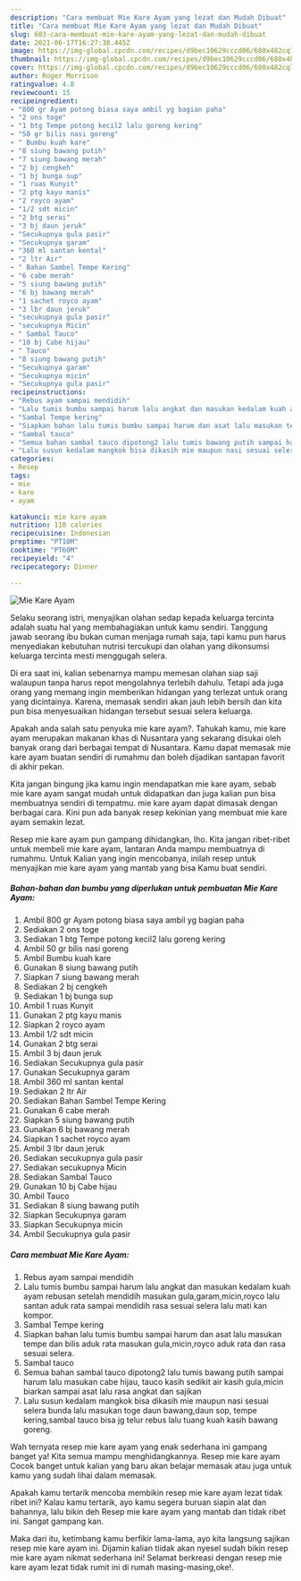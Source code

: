 ```yaml
---
description: "Cara membuat Mie Kare Ayam yang lezat dan Mudah Dibuat"
title: "Cara membuat Mie Kare Ayam yang lezat dan Mudah Dibuat"
slug: 603-cara-membuat-mie-kare-ayam-yang-lezat-dan-mudah-dibuat
date: 2021-06-17T16:27:38.445Z
image: https://img-global.cpcdn.com/recipes/d9bec10629cccd06/680x482cq70/mie-kare-ayam-foto-resep-utama.jpg
thumbnail: https://img-global.cpcdn.com/recipes/d9bec10629cccd06/680x482cq70/mie-kare-ayam-foto-resep-utama.jpg
cover: https://img-global.cpcdn.com/recipes/d9bec10629cccd06/680x482cq70/mie-kare-ayam-foto-resep-utama.jpg
author: Roger Morrison
ratingvalue: 4.8
reviewcount: 15
recipeingredient:
- "800 gr Ayam potong biasa saya ambil yg bagian paha"
- "2 ons toge"
- "1 btg Tempe potong kecil2 lalu goreng kering"
- "50 gr bilis nasi goreng"
- " Bumbu kuah kare"
- "8 siung bawang putih"
- "7 siung bawang merah"
- "2 bj cengkeh"
- "1 bj bunga sup"
- "1 ruas Kunyit"
- "2 ptg kayu manis"
- "2 royco ayam"
- "1/2 sdt micin"
- "2 btg serai"
- "3 bj daun jeruk"
- "Secukupnya gula pasir"
- "Secukupnya garam"
- "360 ml santan kental"
- "2 ltr Air"
- " Bahan Sambel Tempe Kering"
- "6 cabe merah"
- "5 siung bawang putih"
- "6 bj bawang merah"
- "1 sachet royco ayam"
- "3 lbr daun jeruk"
- "secukupnya gula pasir"
- "secukupnya Micin"
- " Sambal Tauco"
- "10 bj Cabe hijau"
- " Tauco"
- "8 siung bawang putih"
- "Secukupnya garam"
- "Secukupnya micin"
- "Secukupnya gula pasir"
recipeinstructions:
- "Rebus ayam sampai mendidih"
- "Lalu tumis bumbu sampai harum lalu angkat dan masukan kedalam kuah ayam rebusan setelah mendidih masukan gula,garam,micin,royco lalu santan aduk rata sampai mendidih rasa sesuai selera lalu mati kan kompor."
- "Sambal Tempe kering"
- "Siapkan bahan lalu tumis bumbu sampai harum dan asat lalu masukan tempe dan bilis aduk rata masukan gula,micin,royco aduk rata dan rasa sesuai selera."
- "Sambal tauco"
- "Semua bahan sambal tauco dipotong2 lalu tumis bawang putih sampai harum lalu masukan cabe hijau, tauco kasih sedikit air kasih gula,micin biarkan sampai asat lalu rasa angkat dan sajikan"
- "Lalu susun kedalam mangkok bisa dikasih mie maupun nasi sesuai selera bunda lalu masukan toge daun bawang,daun sop, tempe kering,sambal tauco bisa jg telur rebus lalu tuang kuah kasih bawang goreng."
categories:
- Resep
tags:
- mie
- kare
- ayam

katakunci: mie kare ayam 
nutrition: 110 calories
recipecuisine: Indonesian
preptime: "PT10M"
cooktime: "PT60M"
recipeyield: "4"
recipecategory: Dinner

---
```



![Mie Kare Ayam](https://img-global.cpcdn.com/recipes/d9bec10629cccd06/680x482cq70/mie-kare-ayam-foto-resep-utama.jpg)

Selaku seorang istri, menyajikan olahan sedap kepada keluarga tercinta adalah suatu hal yang membahagiakan untuk kamu sendiri. Tanggung jawab seorang ibu bukan cuman menjaga rumah saja, tapi kamu pun harus menyediakan kebutuhan nutrisi tercukupi dan olahan yang dikonsumsi keluarga tercinta mesti menggugah selera.

Di era  saat ini, kalian sebenarnya mampu memesan olahan siap saji walaupun tanpa harus repot mengolahnya terlebih dahulu. Tetapi ada juga orang yang memang ingin memberikan hidangan yang terlezat untuk orang yang dicintainya. Karena, memasak sendiri akan jauh lebih bersih dan kita pun bisa menyesuaikan hidangan tersebut sesuai selera keluarga. 



Apakah anda salah satu penyuka mie kare ayam?. Tahukah kamu, mie kare ayam merupakan makanan khas di Nusantara yang sekarang disukai oleh banyak orang dari berbagai tempat di Nusantara. Kamu dapat memasak mie kare ayam buatan sendiri di rumahmu dan boleh dijadikan santapan favorit di akhir pekan.

Kita jangan bingung jika kamu ingin mendapatkan mie kare ayam, sebab mie kare ayam sangat mudah untuk didapatkan dan juga kalian pun bisa membuatnya sendiri di tempatmu. mie kare ayam dapat dimasak dengan berbagai cara. Kini pun ada banyak resep kekinian yang membuat mie kare ayam semakin lezat.

Resep mie kare ayam pun gampang dihidangkan, lho. Kita jangan ribet-ribet untuk membeli mie kare ayam, lantaran Anda mampu membuatnya di rumahmu. Untuk Kalian yang ingin mencobanya, inilah resep untuk menyajikan mie kare ayam yang mantab yang bisa Kamu buat sendiri.

<!--inarticleads1-->

##### Bahan-bahan dan bumbu yang diperlukan untuk pembuatan Mie Kare Ayam:

1. Ambil 800 gr Ayam potong biasa saya ambil yg bagian paha
1. Sediakan 2 ons toge
1. Sediakan 1 btg Tempe potong kecil2 lalu goreng kering
1. Ambil 50 gr bilis nasi goreng
1. Ambil  Bumbu kuah kare
1. Gunakan 8 siung bawang putih
1. Siapkan 7 siung bawang merah
1. Sediakan 2 bj cengkeh
1. Sediakan 1 bj bunga sup
1. Ambil 1 ruas Kunyit
1. Gunakan 2 ptg kayu manis
1. Siapkan 2 royco ayam
1. Ambil 1/2 sdt micin
1. Gunakan 2 btg serai
1. Ambil 3 bj daun jeruk
1. Sediakan Secukupnya gula pasir
1. Gunakan Secukupnya garam
1. Ambil 360 ml santan kental
1. Sediakan 2 ltr Air
1. Sediakan  Bahan Sambel Tempe Kering
1. Gunakan 6 cabe merah
1. Siapkan 5 siung bawang putih
1. Gunakan 6 bj bawang merah
1. Siapkan 1 sachet royco ayam
1. Ambil 3 lbr daun jeruk
1. Sediakan secukupnya gula pasir
1. Sediakan secukupnya Micin
1. Sediakan  Sambal Tauco
1. Gunakan 10 bj Cabe hijau
1. Ambil  Tauco
1. Sediakan 8 siung bawang putih
1. Siapkan Secukupnya garam
1. Siapkan Secukupnya micin
1. Ambil Secukupnya gula pasir




<!--inarticleads2-->

##### Cara membuat Mie Kare Ayam:

1. Rebus ayam sampai mendidih
1. Lalu tumis bumbu sampai harum lalu angkat dan masukan kedalam kuah ayam rebusan setelah mendidih masukan gula,garam,micin,royco lalu santan aduk rata sampai mendidih rasa sesuai selera lalu mati kan kompor.
1. Sambal Tempe kering
1. Siapkan bahan lalu tumis bumbu sampai harum dan asat lalu masukan tempe dan bilis aduk rata masukan gula,micin,royco aduk rata dan rasa sesuai selera.
1. Sambal tauco
1. Semua bahan sambal tauco dipotong2 lalu tumis bawang putih sampai harum lalu masukan cabe hijau, tauco kasih sedikit air kasih gula,micin biarkan sampai asat lalu rasa angkat dan sajikan
1. Lalu susun kedalam mangkok bisa dikasih mie maupun nasi sesuai selera bunda lalu masukan toge daun bawang,daun sop, tempe kering,sambal tauco bisa jg telur rebus lalu tuang kuah kasih bawang goreng.




Wah ternyata resep mie kare ayam yang enak sederhana ini gampang banget ya! Kita semua mampu menghidangkannya. Resep mie kare ayam Cocok banget untuk kalian yang baru akan belajar memasak atau juga untuk kamu yang sudah lihai dalam memasak.

Apakah kamu tertarik mencoba membikin resep mie kare ayam lezat tidak ribet ini? Kalau kamu tertarik, ayo kamu segera buruan siapin alat dan bahannya, lalu bikin deh Resep mie kare ayam yang mantab dan tidak ribet ini. Sangat gampang kan. 

Maka dari itu, ketimbang kamu berfikir lama-lama, ayo kita langsung sajikan resep mie kare ayam ini. Dijamin kalian tiidak akan nyesel sudah bikin resep mie kare ayam nikmat sederhana ini! Selamat berkreasi dengan resep mie kare ayam lezat tidak rumit ini di rumah masing-masing,oke!.

